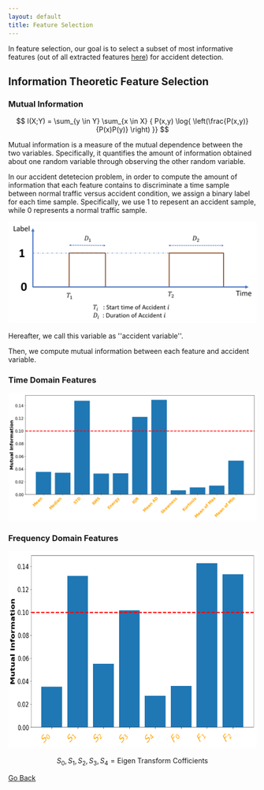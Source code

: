 ```yaml
---
layout: default
title: Feature Selection
---
```


In feature selection, our goal is to select a subset of most informative features (out of all extracted features [here](./feat_extract.html)) for accident detection. 

## Information Theoretic Feature Selection

### Mutual Information

$$ I(X;Y) = \sum_{y \in Y} \sum_{x \in X}  { P(x,y) \log{ \left(\frac{P(x,y)}{P(x)P(y)} \right) }} $$

Mutual information is a measure of the mutual dependence between the two variables. Specifically, it quantifies the amount of information obtained about one random variable through observing the other random variable. 

In our accident detetecion problem, in order to compute the amount of information that each feature contains to discriminate a time sample between normal traffic versus accident condition, we assign a binary label for each time sample. Specifically, we use $1$ to repesent an accident sample, while $0$ represents a normal traffic sample. 

![labels](../images/labels.png)

Hereafter, we call this variable as ''accident variable''.

Then, we compute mutual information between each feature and accident variable. 

### Time Domain Features

![MI_time](../images/mi_time.png)

### Frequency Domain Features


 <p align="center">
       <img src="../images/mi_freq.png" height="400" width="700">
   </p>


$$ S_0,S_1,S_2,S_3,S_4 = \text{Eigen Transform Cofficients} $$


[Go Back](../)
